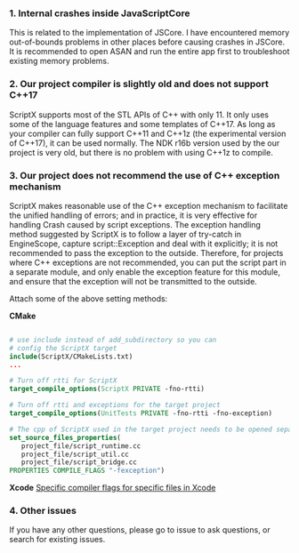 ### 1. Internal crashes inside JavaScriptCore
This is related to the implementation of JSCore. I have encountered memory out-of-bounds problems in other places before causing crashes in JSCore. It is recommended to open ASAN and run the entire app first to troubleshoot existing memory problems.


### 2. Our project compiler is slightly old and does not support C++17
ScriptX supports most of the STL APIs of C++ with only 11. It only uses some of the language features and some templates of C++17. As long as your compiler can fully support C++11 and C++1z (the experimental version of C++17), it can be used normally.
The NDK r16b version used by the our project is very old, but there is no problem with using C++1z to compile.

### 3. Our project does not recommend the use of C++ exception mechanism
ScriptX makes reasonable use of the C++ exception mechanism to facilitate the unified handling of errors; and in practice, it is very effective for handling Crash caused by script exceptions.
The exception handling method suggested by ScriptX is to follow a layer of try-catch in EngineScope, capture script::Exception and deal with it explicitly; it is not recommended to pass the exception to the outside.
Therefore, for projects where C++ exceptions are not recommended, you can put the script part in a separate module, and only enable the exception feature for this module, and ensure that the exception will not be transmitted to the outside.

Attach some of the above setting methods:

**CMake**

```cmake

# use include instead of add_subdirectory so you can
# config the ScriptX target
include(ScriptX/CMakeLists.txt)
...

# Turn off rtti for ScriptX
target_compile_options(ScriptX PRIVATE -fno-rtti)

# Turn off rtti and exceptions for the target project
target_compile_options(UnitTests PRIVATE -fno-rtti -fno-exception)

# The cpp of ScriptX used in the target project needs to be opened separately
set_source_files_properties(
   project_file/script_runtime.cc
   project_file/script_util.cc
   project_file/script_bridge.cc
PROPERTIES COMPILE_FLAGS "-fexception")
```

**Xcode**
[Specific compiler flags for specific files in Xcode](https://stackoverflow.com/questions/2764735/specific-compiler-flags-for-specific-files-in-xcode)

### 4. Other issues

If you have any other questions, please go to issue to ask questions, or search for existing issues.